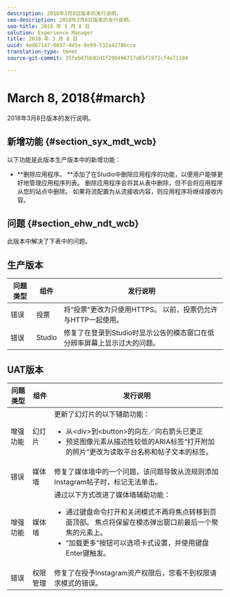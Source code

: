 ```yaml
---
description: 2018年3月8日版本的发行说明。
seo-description: 2018年3月8日版本的发行说明。
seo-title: 2018 年 3 月 8 日
solution: Experience Manager
title: 2018 年 3 月 8 日
uuid: 4ed67147-0837-4d5e-8e99-532a4278bcce
translation-type: tm+mt
source-git-commit: 35feb87bb82d1f298496717a65f1972cf4e71104

---
```



# March 8, 2018{#march}

2018年3月8日版本的发行说明。

## 新增功能 {#section_syx_mdt_wcb}

以下功能是此版本生产版本中的新增功能：

* **删除应用程序。 **添加了在Studio中删除应用程序的功能，以便用户能够更好地管理应用程序列表。 删除应用程序会将其从表中删除，但不会将应用程序从您的站点中删除。 如果将流配置为从流接收内容，则应用程序将继续接收内容。

## 问题 {#section_ehw_ndt_wcb}

此版本中解决了下表中的问题。

## 生产版本

| **问题类型** | **组件** | **发行说明** |
|---|---|---|
| 错误 | 投票 | 将“投票”更改为只使用HTTPS。 以前，投票仍允许与HTTP一起使用。 |
| 错误 | Studio | 修复了在登录到Studio时显示公告的模态窗口在低分辨率屏幕上显示过大的问题。 |

## UAT版本

| 问题类型 | 组件 | 发行说明 |
|--- |--- |--- |
| 增强功能 | 幻灯片 | 更新了幻灯片的以下辅助功能： <br><ul><li>从&lt;div&gt;到&lt;button&gt;的向左／向右箭头已更正 </li><li>预览图像元素从描述性较低的ARIA标签“打开附加的照片”更改为读取平台名称和帖子文本的标签。</li></ul> |
| 错误 | 媒体墙 | 修复了媒体墙中的一个问题，该问题导致从流规则添加Instagram帖子时，标记无法单击。 |
| 增强功能 | 媒体墙 | 通过以下方式改进了媒体墙辅助功能： <br><ul><li>通过键盘命令打开和关闭模式不再将焦点转移到页面顶部。 焦点将保留在模态弹出窗口前最后一个聚焦的元素上。</li><li>“加载更多”按钮可以选项卡式设置，并使用键盘Enter键触发。</li></ul> |
| 错误 | 权限管理 | 修复了在授予Instagram资产权限后，您看不到权限请求模式的错误。 |

